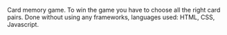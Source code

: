 Card memory game. To win the game you have to choose all the right card pairs.
Done without using any frameworks, languages used: HTML, CSS, Javascript.
